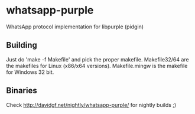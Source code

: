 whatsapp-purple
===============

WhatsApp protocol implementation for libpurple (pidgin)

Building
--------

Just do 'make -f Makefile' and pick the proper makefile.
Makefile32/64 are the makefiles for Linux (x86/x64 versions).
Makefile.mingw is the makefile for Windows 32 bit.

Binaries
--------

Check http://davidgf.net/nightly/whatsapp-purple/ for nightly
builds ;)



